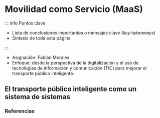 # Movilidad como Servicio (MaaS)

::: info Puntos clave

- Lista de conclusiones importantes o mensajes clave (_key takeaways_)
- Síntesis de toda esta página

:::

- Asignación: Fabián Morales
- Enfoque: desde la perspectiva de la digitalización y el uso de tecnologías de información y comunicación (TIC) para mejorar el transporte público inteligente.

## El transporte público inteligente como un sistema de sistemas

### Referencias

<Citation doi="10.3390/su14148962" />
<Citation doi="10.1007/978-3-030-81159-4" />
